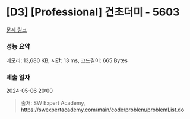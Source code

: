# [D3] [Professional] 건초더미 - 5603 

[문제 링크](https://swexpertacademy.com/main/code/problem/problemDetail.do?contestProbId=AWXGEbd6cjMDFAUo) 

### 성능 요약

메모리: 13,680 KB, 시간: 13 ms, 코드길이: 665 Bytes

### 제출 일자

2024-05-06 20:00



> 출처: SW Expert Academy, https://swexpertacademy.com/main/code/problem/problemList.do